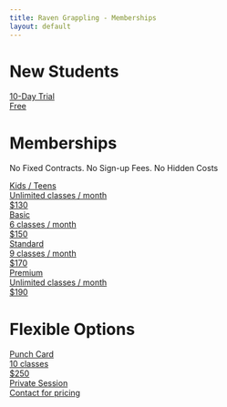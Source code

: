 ```yaml
---
title: Raven Grappling - Memberships
layout: default
---
```


<div class="container py-5 px-4 p-lg-5">
  
  <h1 class="text-center fw-bold">New Students</h1>

  <a href="https://ravengrappling.pushpress.com/landing/plans/plan_a044566e67e52a" class="rg-membership-button rg-membership-button--trial">
    <div class="rg-membership-button-label">10-Day Trial</div>
    <div class="rg-membership-button-desc fw-bold fs-2">
      Free
    </div>
    <div class="rg-membership-button-price"></div>
  </a>
  
  <h1 class="text-center fw-bold my-1">Memberships</h1>
  
  <p class="text-center">
    No Fixed Contracts. No Sign-up Fees. No Hidden Costs
  </p> 
    
  <a href="https://ravengrappling.pushpress.com/open/subscribe/ftxr" class="rg-membership-button rg-membership-button--kids">
    <div class="rg-membership-button-label">Kids / Teens</div>
    <div class="rg-membership-button-desc">
      Unlimited classes / month
    </div>
    <div class="rg-membership-button-price fw-bold">
      $130
    </div>
  </a>
  
  <a href="https://ravengrappling.pushpress.com/landing/plans/plan_5efd1e63945df9" class="rg-membership-button">
    <div class="rg-membership-button-label">Basic</div>
    <div class="rg-membership-button-desc">
      6 classes / month
    </div>
    <div class="rg-membership-button-price fw-bold">
      $150
    </div>
  </a>

  <a href="https://ravengrappling.pushpress.com/open/subscribe/yo0k" class="rg-membership-button rg-membership-button--standard">
    <div class="rg-membership-button-label">Standard</div>
    <div class="rg-membership-button-desc">
      9 classes / month
    </div>
    <div class="rg-membership-button-price fw-bold">
      $170
    </div>
  </a>

  <a href="https://ravengrappling.pushpress.com/open/subscribe/xz81" class="rg-membership-button rg-membership-button--premium">
    <div class="rg-membership-button-label">Premium</div>
    <div class="rg-membership-button-desc">
      Unlimited classes / month
    </div>
    <div class="rg-membership-button-price fw-bold">
      $190
    </div>
  </a>

  <h1 class="text-center fw-bold">Flexible Options</h1>

  <a href="https://ravengrappling.pushpress.com/open/subscribe/xlfv" class="rg-membership-button rg-membership-button--flex">
    <div class="rg-membership-button-label">Punch Card</div>
    <div class="rg-membership-button-desc">
      10 classes   
    </div>
    <div class="rg-membership-button-price fw-bold">
      $250
    </div>
  </a>

  <a href="/contact-us" class="rg-membership-button rg-membership-button--private">
    <div class="rg-membership-button-label">Private Session</div>
    <div class="rg-membership-button-desc">
      Contact for pricing
    </div>
    <div class="rg-membership-button-price"></div>
  </a>

</div>
